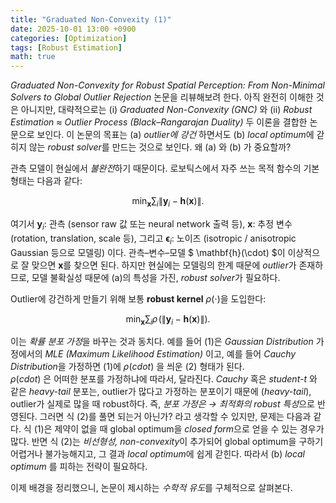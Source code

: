 ```yaml
---
title: "Graduated Non-Convexity (1)"
date: 2025-10-01 13:00 +0900
categories: [Optimization]
tags: [Robust Estimation]
math: true
---
```


*Graduated Non-Convexity for Robust Spatial Perception: From Non-Minimal Solvers to Global Outlier Rejection* 논문을 리뷰해보려 한다.
아직 완전히 이해한 것은 아니지만, 대략적으로는 (i) *Graduated Non-Convexity (GNC)* 와 (ii) *Robust Estimation ≈ Outlier Process (Black–Rangarajan Duality)* 두 이론을 결합한 논문으로 보인다.
이 논문의 목표는 (a) *outlier에 강건* 하면서도 (b) *local optimum*에 갇히지 않는 *robust solver*를 만드는 것으로 보인다. 왜 (a) 와 (b) 가 중요할까?

관측 모델이 현실에서 *불완전*하기 때문이다. 로보틱스에서 자주 쓰는 목적 함수의 기본 형태는 다음과 같다:

$$
\min_{\mathbf{x}} \sum_{i} \left\lVert \mathbf{y}_i - \mathbf{h}(\mathbf{x}) \right\rVert. \tag{1}
$$

여기서 $\mathbf{y}_i$: 관측 (sensor raw 값 또는 neural network 출력 등), $\mathbf{x}$: 추정 변수 (rotation, translation, scale 등), 그리고 $\boldsymbol{\epsilon}_i$: 노이즈 (isotropic / anisotropic Gaussian 등으로 모델링) 이다. 관측–변수–모델 $ \mathbf{h}(\cdot) $이 이상적으로 잘 맞으면 $\mathbf{x}$를 찾으면 된다. 하지만 현실에는 모델링의 한계 때문에 *outlier*가 존재하므로, 모델 불확실성 때문에 (a)의 특성을 가진, *robust solver*가 필요하다.

Outlier에 강건하게 만들기 위해 보통 **robust kernel** $\rho(\cdot)$을 도입한다:

$$
\min_{\mathbf{x}} \sum_{i} \rho\!\left( \left\lVert \mathbf{y}_i - \mathbf{h}(\mathbf{x}) \right\rVert \right). \tag{2}
$$

이는 *확률 분포 가정*을 바꾸는 것과 동치다. 예를 들어 (1)은 *Gaussian Distribution* 가정에서의 *MLE (Maximum Likelihood Estimation)* 이고, 예를 들어 *Cauchy Distribution*을 가정하면 (1)에 $\rho(cdot)$ 을 씌운 (2) 형태가 된다.  
$\rho(cdot)$ 은 어떠한 분포를 가정하냐에 따라서, 달라진다. *Cauchy* 혹은 *student-t* 와 같은 *heavy-tail* 분포는, outlier가 많다고 가정하는 분포이기 때문에 (*heavy-tail*), outlier가 실제로 많을 때 robust하다. 즉, *분포 가정은 → 최적화의 robust 특성*으로 반영된다.
그러면 식 (2)를 풀면 되는거 아닌가? 라고 생각할 수 있지만, 문제는 다음과 같다. 식 (1)은 제약이 없을 때 global optimum을 *closed form*으로 얻을 수 있는 경우가 많다. 반면 식 (2)는 *비선형성, non-convexity*이 추가되어 global optimum을 구하기 어렵거나 불가능해지고, 그 결과 *local optimum*에 쉽게 갇힌다. 따라서 (b) *local optimum* 를 피하는 전략이 필요하다.

이제 배경을 정리했으니, 논문이 제시하는 *수학적 유도*를 구체적으로 살펴본다.